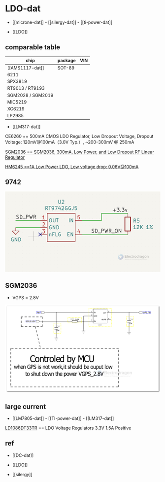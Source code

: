 
# LDO-dat 

- [[microne-dat]] - [[silergy-dat]] - [[ti-power-dat]]

- [[LDO]]

## comparable table 

| chip              | package | VIN |
| ----------------- | ------- | --- |
| [[AMS1117-dat]]   | SOT-89  |     |
| 6211              |         |     |
| SPX3819           |         |     |
| RT9013 / RT9193   |         |     |
| SGM2028 / SGM2019 |         |     |
| MIC5219           |         |     |
| XC6219            |         |     |
| LP2985            |         |     |

- [[LM317-dat]]

CE6260 == 500mA CMOS LDO Regulator, Low Dropout Voltage, Dropout Voltage: 120mV@100mA（3.0V Typ.）, ~200–300mV @ 250mA

[SGM2036 == SGM2036, 300mA, Low Power, and Low Dropout RF Linear Regulator](https://www.sg-micro.com/rect/assets/efa85993-263c-41aa-9274-b488f59f85d5/SGM2036.pdf)

[HM6245 ==1A Low Power LDO, Low voltage drop: 0.06V@100mA](https://dfimg.dfrobot.com/5d57611a3416442fa39bffca/wiki/6f630301d84caf0e92266e3c5cf11edc.PDF)

## 9742 

![](2024-01-18-18-11-53.png)




## SGM2036 

- VGPS = 2.8V 

![](2024-07-10-13-00-29.png)



## large current 

- [[LM7805-dat]] - [[TI-power-dat]] - [[LM317-dat]]


[LD1086DT33TR](https://www.mouser.com/ProductDetail/STMicroelectronics/LD1086DT33TR?qs=ZqrNm9%252BX9x495avHxGunSw%3D%3D&srsltid=AfmBOoo8TbJZVeh8Kv_urL5uG9JMlbgNaeSaF4P_AzeEG9Svc2ydWkUq) == LDO Voltage Regulators 3.3V 1.5A Positive



## ref 

- [[DC-dat]]

- [[LDO]]

- [[silergy]]